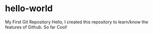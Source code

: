 # hello-world
My First Git Repository
Hello, I created this repository to learn/know the features of Github. So far Cool!
